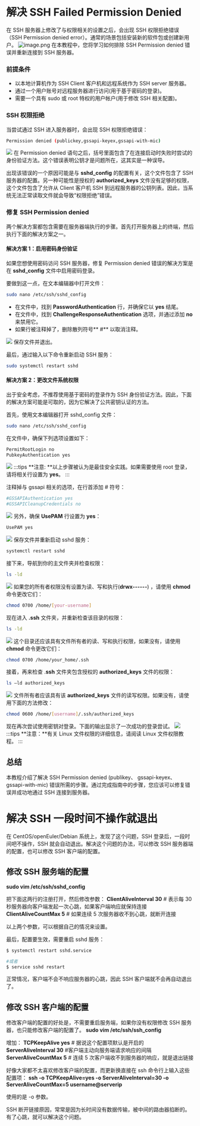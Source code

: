 # 解决 SSH Failed Permission Denied

在 SSH 服务器上修改了与权限相关的设置之后，会出现 SSH 权限拒绝错误（SSH Permission denied error）。通常的场景包括安装新的软件包或创建新用户。
![image.png](https://cdn.nlark.com/yuque/0/2021/png/126032/1633683286787-61fa70c9-9a6c-4625-8418-4dc8c78acf3a.png#clientId=u5d50b6f4-09de-4&from=paste&height=272&id=u7df18f88&originHeight=272&originWidth=903&originalType=binary&ratio=1&rotation=0&showTitle=false&size=38499&status=done&style=none&taskId=uaccca180-25fc-404f-aa09-9ae467d4192&title=&width=903)
在本教程中，您将学习如何排除 SSH Permission denied 错误并重新连接到 SSH 服务器。

### 前提条件

- 以本地计算机作为 SSH Client 客户机和远程系统作为 SSH server 服务器。
- 通过一个用户账号对远程服务器进行访问(用于基于密码的登录)。
- 需要一个具有 sudo 或 root 特权的用户帐户(用于修改 SSH 相关配置)。

### SSH 权限拒绝

当尝试通过 SSH 进入服务器时，会出现 SSH 权限拒绝错误：

```bash
Permission denied (publickey,gssapi-keyex,gssapi-with-mic)
```

![](https://cdn.nlark.com/yuque/0/2021/png/126032/1634004982072-db3ad873-009d-4629-bd31-049b216e2946.png#clientId=u2fdfc92b-b7c2-4&from=paste&id=u62b02e93&originHeight=59&originWidth=802&originalType=url&ratio=1&rotation=0&showTitle=false&status=done&style=none&taskId=u08f0b992-5815-473e-baec-54a69c68f26&title=)
在 Permission denied 语句之后，括号里面包含了在连接启动时失败时尝试的身份验证方法。这个错误表明公钥才是问题所在，这其实是一种误导。

出现该错误的一个原因可能是与 **sshd_config** 的配置有关，这个文件包含了 SSH 服务器的配置。另一种可能性是授权的 **authorized_keys** 文件没有足够的权限，这个文件包含了允许从 Client 客户机 SSH 到远程服务器的公钥列表。因此，当系统无法正常读取文件就会导致“权限拒绝”错误。

### 修复 SSH Permission denied

两个解决方案都包含需要在服务器端执行的步骤。首先打开服务器上的终端，然后执行下面的解决方案之一。

#### 解决方案 1：启用密码身份验证

如果您想使用密码访问 SSH 服务器，修复 Permission denied 错误的解决方案是在 **sshd_config** 文件中启用密码登录。

要做到这一点，在文本编辑器中打开文件：

```bash
sudo nano /etc/ssh/sshd_config
```

- 在文件中，找到 **PasswordAuthentication** 行，并确保它以 **yes** 结尾。
- 在文件中，找到 **ChallengeResponseAuthentication** 选项，并通过添加 **no** 来禁用它。
- 如果行被注释掉了，删除散列符号** #** 以取消注释。

![](https://cdn.nlark.com/yuque/0/2021/png/126032/1634005745345-6a80d083-74fc-44c9-9d8e-d9e9a4a301c7.png#clientId=u2fdfc92b-b7c2-4&from=paste&id=uf43c6e51&originHeight=262&originWidth=800&originalType=url&ratio=1&rotation=0&showTitle=false&status=done&style=none&taskId=u21cb2f29-48dd-4c46-9651-48f4d94cc17&title=)
保存文件并退出。

最后，通过输入以下命令重新启动 SSH 服务：

```bash
sudo systemctl restart sshd
```

#### 解决方案 2：更改文件系统权限

出于安全考虑，不推荐使用基于密码的登录作为 SSH 身份验证方法。因此，下面的解决方案可能是可取的，因为它解决了公共密钥认证的方法。

首先，使用文本编辑器打开 sshd_config 文件：

```bash
sudo nano /etc/ssh/sshd_config
```

在文件中，确保下列选项设置如下：

```bash
PermitRootLogin no
PubkeyAuthentication yes
```

![](https://cdn.nlark.com/yuque/0/2021/png/126032/1634006019362-c56e2507-a740-4159-9c75-7afc1ad21387.png#clientId=u2fdfc92b-b7c2-4&from=paste&id=u28f255de&originHeight=281&originWidth=800&originalType=url&ratio=1&rotation=0&showTitle=false&status=done&style=none&taskId=u6bfdafaa-5a8f-4d7d-8f9f-3ed5010c244&title=)
:::tips
**注意: **以上步骤被认为是最佳安全实践。如果需要使用 root 登录，请将相关行设置为 **yes**。
:::

注释掉与 gssapi 相关的选项，在行首添加 # 符号：

```bash
#GSSAPIAuthentication yes
#GSSAPICleanupCredentials no
```

![](https://cdn.nlark.com/yuque/0/2021/png/126032/1634006148128-eef57fd4-2f02-4db3-b4ac-bf0b15361b44.png#clientId=u2fdfc92b-b7c2-4&from=paste&id=u958bc612&originHeight=270&originWidth=800&originalType=url&ratio=1&rotation=0&showTitle=false&status=done&style=none&taskId=u21a2a00f-7b4f-4d4d-ac5d-71765794439&title=)
另外，确保 **UsePAM** 行设置为 **yes**：

```bash
UsePAM yes
```

![](https://cdn.nlark.com/yuque/0/2021/png/126032/1634006191265-8c837062-5bc3-4296-96c8-c1649536205a.png#clientId=u2fdfc92b-b7c2-4&from=paste&id=ua540c335&originHeight=232&originWidth=800&originalType=url&ratio=1&rotation=0&showTitle=false&status=done&style=none&taskId=u749ede1c-25d1-430c-8a48-94d6ff7861f&title=)
保存文件并重新启动 sshd 服务：

```bash
systemctl restart sshd
```

接下来，导航到你的主文件夹并检查权限：

```bash
ls -ld
```

![](https://cdn.nlark.com/yuque/0/2021/png/126032/1634006365763-85a73042-caee-48c2-9d17-fce5d4ef5e37.png#clientId=u2fdfc92b-b7c2-4&from=paste&id=u712e0fd3&originHeight=59&originWidth=800&originalType=url&ratio=1&rotation=0&showTitle=false&status=done&style=none&taskId=u31715327-3e29-4b31-90ac-c70920cf433&title=)
如果您的所有者权限没有设置为读、写和执行(**drwx------**) ，请使用 **chmod** 命令更改它们：

```bash
chmod 0700 /home/[your-username]
```

现在进入 **.ssh** 文件夹，并重新检查该目录的权限：

```bash
ls -ld
```

![](https://cdn.nlark.com/yuque/0/2021/png/126032/1634006406125-df134345-f00f-440f-b546-62fdf054cff3.png#clientId=u2fdfc92b-b7c2-4&from=paste&id=u9aa1171f&originHeight=61&originWidth=800&originalType=url&ratio=1&rotation=0&showTitle=false&status=done&style=none&taskId=u5301ceb4-849b-4074-a080-81387f30efc&title=)
这个目录还应该具有文件所有者的读、写和执行权限，如果没有，请使用 **chmod** 命令更改它们：

```bash
chmod 0700 /home/your_home/.ssh
```

接着，再来检查 .**ssh** 文件夹包含授权的 **authorized_keys** 文件的权限：

```bash
ls –ld authorized_keys
```

![](https://cdn.nlark.com/yuque/0/2021/png/126032/1634006601183-2f74bd8e-843a-41c5-9a84-2832257fa09e.png#clientId=u2fdfc92b-b7c2-4&from=paste&id=u36f5ffaf&originHeight=59&originWidth=800&originalType=url&ratio=1&rotation=0&showTitle=false&status=done&style=none&taskId=u8e5bd289-666a-4fe1-a3cc-8173f3f6416&title=)
文件所有者应该具有该 **authorized_keys** 文件的读写权限。如果没有，请使用下面的方法修改：

```bash
chmod 0600 /home/[username]/.ssh/authorized_keys
```

现在再次尝试使用密钥对登录。下面的输出显示了一次成功的登录尝试。
![](https://cdn.nlark.com/yuque/0/2021/png/126032/1634006728530-9dcb9ff1-db6c-4438-acdd-4245d8aee196.png#clientId=u2fdfc92b-b7c2-4&from=paste&id=uba2a26eb&originHeight=95&originWidth=800&originalType=url&ratio=1&rotation=0&showTitle=false&status=done&style=none&taskId=uf836d030-1e32-4ad2-8696-2a47549198b&title=)
:::tips
**注意：**有关 Linux 文件权限的详细信息，请阅读 Linux 文件权限教程。
:::

## 总结

本教程介绍了解决 SSH Permission denied (publikey、 gssapi-keyex、 gssapi-with-mic) 错误所需的步骤。通过完成指南中的步骤，您应该可以修复错误并成功地通过 SSH 连接到服务器。

# 解决 SSH 一段时间不操作就退出

在 CentOS/openEuler/Debian 系统上，发现了这个问题，SSH 登录后，一段时间吧不操作，SSH 就会自动退出。解决这个问题的办法，可以修改 SSH 服务器端的配置，也可以修改 SSH 客户端的配置。

## 修改 SSH 服务端的配置

**sudo vim /etc/ssh/sshd_config**

把下面这两行的注册打开，然后修改参数：
**ClientAliveInterval 30** # 表示每 30 秒服务器向客户端发起一次心跳，如果客户端响应就保持连接
**ClientAliveCountMax 5** # 如果连续 5 次服务器收不到心跳，就断开连接

以上两个参数，可以根据自己的情况来设置。

最后，配置要生效，需要重启 sshd 服务：

```bash
$ systemctl restart sshd.service

#或者
$ service sshd restart
```

正常情况，客户端不会不响应服务器的心跳，因此 SSH 客户端就不会再自动退出了。

## 修改 SSH 客户端的配置

修改客户端的配置的好处是，不需要重启服务端，如果你没有权限修改 SSH 服务器，也只能修改客户端的配置了。
**sudo vim /etc/ssh/ssh_config**

增加：
**TCPKeepAlive yes** # 据说这个配置项默认是开启的
**ServerAliveInterval 30** #客户端主动向服务端请求响应的间隔
**ServerAliveCountMax 5** # 连续 5 次客户端收不到服务器的响应，就是退出链接

好像大家都不太喜欢修改客户端的配置，而更新换直接在 ssh 命令行上输入这些配置项：
**ssh -o TCPKeepAlive=yes -o ServerAliveInterval=30 -o ServerAliveCountMax=5 username@serverip**

使用的是 -o 参数。

SSH 断开链接原因，常常是因为长时间没有数据传输，被中间的路由器掐断的。有了心跳，就可以解决这个问题。
